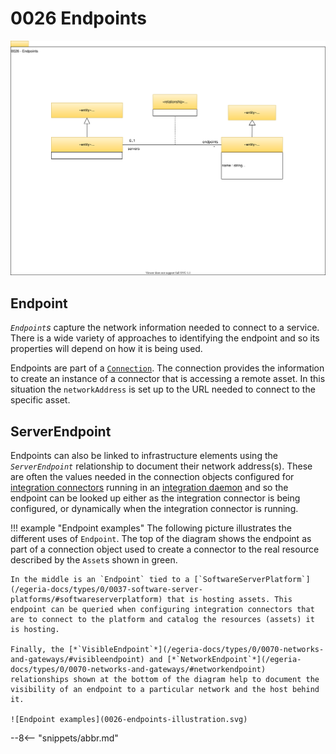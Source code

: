 <!-- SPDX-License-Identifier: CC-BY-4.0 -->
<!-- Copyright Contributors to the Egeria project. -->

# 0026 Endpoints

![UML](0026-endpoints.svg)

## Endpoint

*`Endpoint`s* capture the network information needed to connect to a service. There is a wide variety of approaches to identifying the endpoint and so its properties will depend on how it is being used.

Endpoints are part of a [`Connection`](/egeria-docs/types/2/0201-connectors-and-connections/#connection). The connection provides the information to create an instance of a connector that is accessing a remote asset. In this situation the `networkAddress` is set up to the URL needed to connect to the specific asset.

## ServerEndpoint

Endpoints can also be linked to infrastructure elements using the *`ServerEndpoint`* relationship to document their network address(s). These are often the values needed in the connection objects configured for [integration connectors](/egeria-docs/connectors/integration-connector) running in an [integration daemon](/egeria-docs/concepts/integration-daemon) and so the endpoint can be looked up either as the integration connector is being configured, or dynamically when the integration connector is running.

!!! example "Endpoint examples"
    The following picture illustrates the different uses of `Endpoint`. The top of the diagram shows the endpoint as part of a connection object used to create a connector to the real resource described by the `Asset`s shown in green.

    In the middle is an `Endpoint` tied to a [`SoftwareServerPlatform`](/egeria-docs/types/0/0037-software-server-platforms/#softwareserverplatform) that is hosting assets. This endpoint can be queried when configuring integration connectors that are to connect to the platform and catalog the resources (assets) it is hosting.

    Finally, the [*`VisibleEndpoint`*](/egeria-docs/types/0/0070-networks-and-gateways/#visibleendpoint) and [*`NetworkEndpoint`*](/egeria-docs/types/0/0070-networks-and-gateways/#networkendpoint) relationships shown at the bottom of the diagram help to document the visibility of an endpoint to a particular network and the host behind it.

    ![Endpoint examples](0026-endpoints-illustration.svg)

--8<-- "snippets/abbr.md"
